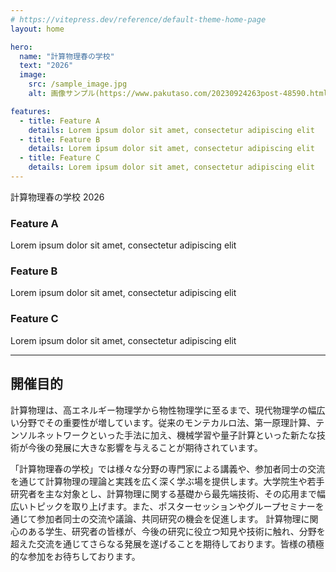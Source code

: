 ```yaml
---
# https://vitepress.dev/reference/default-theme-home-page
layout: home

hero:
  name: "計算物理春の学校"
  text: "2026"
  image:
    src: /sample_image.jpg
    alt: 画像サンプル(https://www.pakutaso.com/20230924263post-48590.html#google_vignette)

features: 
  - title: Feature A 
    details: Lorem ipsum dolor sit amet, consectetur adipiscing elit 
  - title: Feature B 
    details: Lorem ipsum dolor sit amet, consectetur adipiscing elit 
  - title: Feature C 
    details: Lorem ipsum dolor sit amet, consectetur adipiscing elit 
---
```


<div class="hero-section">
  <div class="hero-text">計算物理春の学校 2026</div>
</div>

<div class="helo-features">
  <div class="feature">
    <h3>Feature A</h3>
    <p>Lorem ipsum dolor sit amet, consectetur adipiscing elit</p>
  </div>
  <div class="feature">
    <h3>Feature B</h3>
    <p>Lorem ipsum dolor sit amet, consectetur adipiscing elit</p>
  </div>
  <div class="feature">
    <h3>Feature C</h3>
    <p>Lorem ipsum dolor sit amet, consectetur adipiscing elit</p>
  </div>
</div>

---


## 開催目的

計算物理は、高エネルギー物理学から物性物理学に至るまで、現代物理学の幅広い分野でその重要性が増しています。従来のモンテカルロ法、第一原理計算、テンソルネットワークといった手法に加え、機械学習や量子計算といった新たな技術が今後の発展に大きな影響を与えることが期待されています。

「計算物理春の学校」では様々な分野の専門家による講義や、参加者同士の交流を通じて計算物理の理論と実践を広く深く学ぶ場を提供します。大学院生や若手研究者を主な対象とし、計算物理に関する基礎から最先端技術、その応用まで幅広いトピックを取り上げます。また、ポスターセッションやグループセミナーを通じて参加者同士の交流や議論、共同研究の機会を促進します。 計算物理に関心のある学生、研究者の皆様が、今後の研究に役立つ知見や技術に触れ、分野を超えた交流を通じてさらなる発展を遂げることを期待しております。皆様の積極的な参加をお待ちしております。
